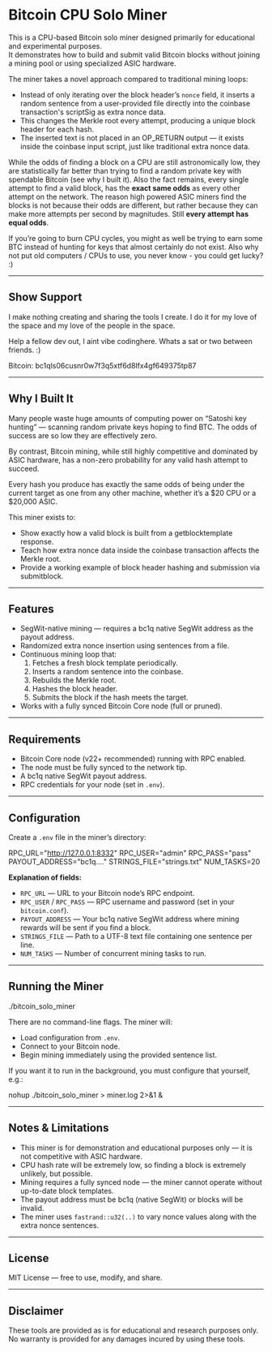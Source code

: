# Bitcoin CPU Solo Miner

This is a CPU-based Bitcoin solo miner designed primarily for educational and experimental purposes.  
It demonstrates how to build and submit valid Bitcoin blocks without joining a mining pool or using specialized ASIC hardware.

The miner takes a novel approach compared to traditional mining loops:

- Instead of only iterating over the block header’s `nonce` field, it inserts a random sentence from a user-provided file directly into the coinbase transaction's scriptSig as extra nonce data.
- This changes the Merkle root every attempt, producing a unique block header for each hash.
- The inserted text is not placed in an OP_RETURN output — it exists inside the coinbase input script, just like traditional extra nonce data.

While the odds of finding a block on a CPU are still astronomically low, they are statistically far better than trying to find a random private key with spendable Bitcoin (see why I built it). Also the fact remains, every single attempt to find a valid block, has the __exact same odds__ as every other attempt on the network. The reason high powered ASIC miners find the blocks is not because their odds are different, but rather because they can make more attempts per second by magnitudes. Still __every attempt has equal odds__.

If you’re going to burn CPU cycles, you might as well be trying to earn some BTC instead of hunting for keys that almost certainly do not exist. Also why not put old computers / CPUs to use, you never know - you could get lucky? :) 

---

## Show Support

I make nothing creating and sharing the tools I create. I do it for my love of the space and my love of the people in the space.

Help a fellow dev out, I aint vibe codinghere. Whats a sat or two between friends. :)

Bitcoin: bc1qls06cusnr0w7f3q5xtf6d8lfx4gf649375tp87

---

## Why I Built It

Many people waste huge amounts of computing power on “Satoshi key hunting” — scanning random private keys hoping to find BTC. The odds of success are so low they are effectively zero.

By contrast, Bitcoin mining, while still highly competitive and dominated by ASIC hardware, has a non-zero probability for any valid hash attempt to succeed.

Every hash you produce has exactly the same odds of being under the current target as one from any other machine, whether it’s a $20 CPU or a $20,000 ASIC.

This miner exists to:
- Show exactly how a valid block is built from a getblocktemplate response.
- Teach how extra nonce data inside the coinbase transaction affects the Merkle root.
- Provide a working example of block header hashing and submission via submitblock.

---

## Features

- SegWit-native mining — requires a bc1q native SegWit address as the payout address.
- Randomized extra nonce insertion using sentences from a file.
- Continuous mining loop that:
  1. Fetches a fresh block template periodically.
  2. Inserts a random sentence into the coinbase.
  3. Rebuilds the Merkle root.
  4. Hashes the block header.
  5. Submits the block if the hash meets the target.
- Works with a fully synced Bitcoin Core node (full or pruned).

---

## Requirements

- Bitcoin Core node (v22+ recommended) running with RPC enabled.
- The node must be fully synced to the network tip.
- A bc1q native SegWit payout address.
- RPC credentials for your node (set in `.env`).

---

## Configuration

Create a `.env` file in the miner’s directory:

RPC_URL="http://127.0.0.1:8332"
RPC_USER="admin"
RPC_PASS="pass"
PAYOUT_ADDRESS="bc1q...."
STRINGS_FILE="strings.txt"
NUM_TASKS=20

**Explanation of fields:**
- `RPC_URL` — URL to your Bitcoin node’s RPC endpoint.
- `RPC_USER` / `RPC_PASS` — RPC username and password (set in your `bitcoin.conf`).
- `PAYOUT_ADDRESS` — Your bc1q native SegWit address where mining rewards will be sent if you find a block.
- `STRINGS_FILE` — Path to a UTF-8 text file containing one sentence per line.
- `NUM_TASKS` — Number of concurrent mining tasks to run.

---

## Running the Miner

./bitcoin_solo_miner

There are no command-line flags. The miner will:
- Load configuration from `.env`.
- Connect to your Bitcoin node.
- Begin mining immediately using the provided sentence list.

If you want it to run in the background, you must configure that yourself, e.g.:

nohup ./bitcoin_solo_miner > miner.log 2>&1 &

---

## Notes & Limitations

- This miner is for demonstration and educational purposes only — it is not competitive with ASIC hardware.
- CPU hash rate will be extremely low, so finding a block is extremely unlikely, but possible.
- Mining requires a fully synced node — the miner cannot operate without up-to-date block templates.
- The payout address must be bc1q (native SegWit) or blocks will be invalid.
- The miner uses `fastrand::u32(..)` to vary nonce values along with the extra nonce sentences.

---

## License

MIT License — free to use, modify, and share.

---

## Disclaimer

These tools are provided as is for educational and research purposes only. No warranty is provided for any damages incured by using these tools.
